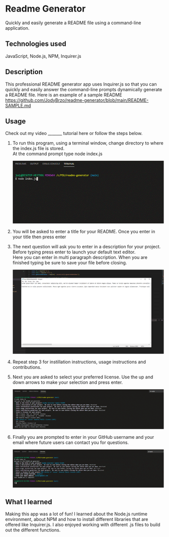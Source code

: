 # Readme Generator
 Quickly and easily generate a README file using a command-line application.

 ## Technologies used
 JavaScript, Node.js, NPM, Inquirer.js

 ## Description
This professional README generator app uses Inquirer.js so that you can quickly and easily answer the command-line prompts dynamically generate a README file. Here is an example of a sample README https://github.com/JodyBrzo/readme-generator/blob/main/README-SAMPLE.md

## Usage
Check out my video _______ tutorial here or follow the steps below.

1. To run this program, using a terminal window, change directory to where the index.js file is stored.  
    At the command prompt type node index.js 


    ![node index.js](assets/images/command-node-index.gif)


2. You will be asked to enter a title for your README. Once you enter in your title then press enter

3. The next question will ask you to enter in a description for your project.  Before typing press enter to launch your default text editor.  
    Here you can enter in multi paragraph description.  When you are finished typing be sure to save your file before closing.

    ![text editor](assets/images/command-text-editor.gif)


4. Repeat step 3 for instillation instructions, usage instructions and contributions.

5. Next you are asked to select your preferred license.  Use the up and down arrows to make your selection and press enter.

    ![license](assets/images/command-selecr-licesne-1.gif)

6. Finally you are prompted to enter in your GitHub username and your email where future users can contact you for questions.

    ![license](assets/images/command-prompts-finished.gif)


## What I learned
Making this app was a lot of fun!  I learned about the Node.js runtime environment, about NPM and how to install different libraries that are offered like Inquirer.js. I also enjoyed working with different .js files to build out the different functions.
